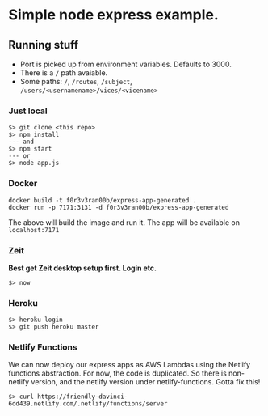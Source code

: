 # Simple node express example.

## Running stuff

- Port is picked up from environment variables. Defaults to 3000.
- There is a `/` path avaiable.
- Some paths: `/`, `/routes`, `/subject`, `/users/<usernamename>/vices/<vicename>`

### Just local

```
$> git clone <this repo>
$> npm install
--- and
$> npm start
--- or
$> node app.js
```

### Docker

```
docker build -t f0r3v3ran00b/express-app-generated .
docker run -p 7171:3131 -d f0r3v3ran00b/express-app-generated
```

The above will build the image and run it. The app will be available on `localhost:7171`

### Zeit

**Best get Zeit desktop setup first. Login etc.**

`$> now`

### Heroku

```
$> heroku login
$> git push heroku master
```

### Netlify Functions

We can now deploy our express apps as AWS Lambdas using the Netlify functions abstraction.
For now, the code is duplicated. So there is non-netlify version, and the netlify version under netlify-functions. Gotta fix this!

```
$> curl https://friendly-davinci-6dd439.netlify.com/.netlify/functions/server
```
